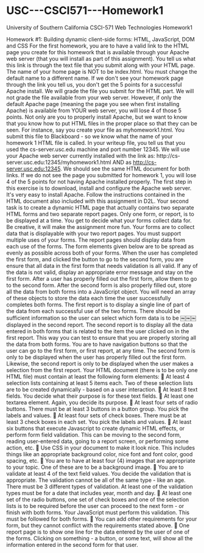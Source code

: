 # USC---CSCI571---Homework1
University of Southern California CSCI-571 Web Technologies Homework1

Homework #1: Building dynamic client-side forms: HTML, JavaScript, DOM and CSS
For the first homework, you are to have a valid link to the HTML page you create for this homework that is available through your Apache web server (that you will install as part of this assignment). You tell us what this link is through the text file that you submit along with your HTML page. The name of your home page is NOT to be index.html. You must change the default name to a different name. If we don't see your homework page through the link you tell us, you don't get the 5 points for a successful Apache install.
We will grade the file you submit for the HTML part. We will not grade the file available from your web server. However, if only the default Apache page (meaning the page you see when first installing Apache) is available from YOUR web server, you will lose 4 of those 5 points. Not only are you to properly install Apache, but we want to know that you know how to put HTML files in the proper place so that they can be seen.
For instance, say you create your file as myhomework1.html. You submit this file to Blackboard - so we know what the name of your homework 1 HTML file is called. In your writeup file, you tell us that you used the cs-server.usc.edu machine and port number 12345. We will use your Apache web server currently installed with the link as: http://cs- server.usc.edu:12345/myhomework1.html AND as http://cs-server.usc.edu:12345. We should see the same HTML document for both links. If we do not see the page you submitted for homework 1, you will lose 4 of the 5 points for not having Apache installed properly.
The first step in this exercise is to download, install and configure the Apache web server. It's very easy to install Apache. Follow the instructions contained in the HTML document also included with this assignment in D2L.
Your second task is to create a dynamic HTML page that actually contains two separate HTML forms and two separate report pages. Only one form, or report, is to be displayed at a time. You get to decide what your forms collect data for. Be creative, it will make the assignment more fun. Your forms are to collect data that is displayable with your two report pages. You must support multiple uses of your forms. The report pages should display data from each use of the forms.
The form elements given below are to be spread as evenly as possible across both of your forms. When the user has completed the first form, and clicked the button to go to the second form, you are ensure that all data in the first form that needs validation is all valid. If any of the data is not valid, display an appropriate error message and stay on the first form.
After a user has properly filled out the first form, allow them to go to the second form. After the second form is also properly filled out, store all the data from both forms into a JavaScript object. You will need an array of these objects to store the data each time the user successfully completes both forms.
The first report is to display a single line of part of the data from each successful use of the two forms. There should be sufficient information so the user can select which form data is to be
￼￼￼
displayed in the second report. The second report is to display all the data entered in both forms that is related to the item the user clicked on in the first report. This way you can test to ensure that you are properly storing all the data from both forms.
You are to have navigation buttons so that the user can go to the first form, or first report, at any time. The second form is only to be displayed when the user has properly filled out the first form. Likewise, the second report is only to be displayed when the user makes a selection from the first report.
Your HTML document (there is to be only one HTML file) must contain at least the following form elements:
 At least 4 selection lists containing at least 5 items each. Two of these selection lists are to be created dynamically - based on a user interaction.
 At least 8 text fields. You decide what their purpose is for these text fields.
 At least one textarea element. Again, you decide its purpose.
 At least four sets of radio buttons. There must be at least 3 buttons in a button group. You
pick the labels and values.
 At least four sets of check boxes. There must be at least 3 check boxes in each set. You
pick the labels and values.
 At least six buttons that execute Javascript to create dynamic HTML effects, or perform
form field validation. This can be moving to the second form, reading user-entered data,
going to a report screen, or performing some action, etc.
 Use CSS in your document to make it look nice. This includes things like an appropriate
background color, nice font and font color, good spacing, etc.
 You are to have at least four (4) images that are appropriate to your topic. One of these
are to be a background image.
 You are to validate at least 4 of the text field values. You decide the validation that is
appropriate. The validation cannot be all of the same type - like an age. There must be 3 different types of validation. At least one of the validation types must be for a date that includes year, month and day.
 At least one set of the radio buttons, one set of check boxes and one of the selection lists is to be required before the user can proceed to the next form - or finish with both forms. Your JavaScript must perform this validation. This must be followed for both forms.
 You can add other requirements for your form, but they cannot conflict with the requirements stated above.
 One report page is to show one line for the data entered by the user of one of the forms. Clicking on something - a button, or some text, will show all the information entered in the second form for that user.
